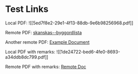 # Test Links

Local PDF:
![[5ed7f8e2-29e1-4f13-88db-9e6b98256968.pdf]]

Remote PDF:
[skanskas--byggordlista](https://www.skanska.se/4aabf6/siteassets/om-skanska/jobba-hos-oss/skanskas-internationella-ledarprogram/skanskas--byggordlista.pdf)

Another remote PDF:
[Example Document](http://example.com/files/document.pdf)

Local PDF with remarks:
![[1de24722-bed6-4fe0-8693-a34ddb8dc799.pdf]]

Remote PDF with remarks:
[Remote Doc](https://example.com/doc.pdf)
